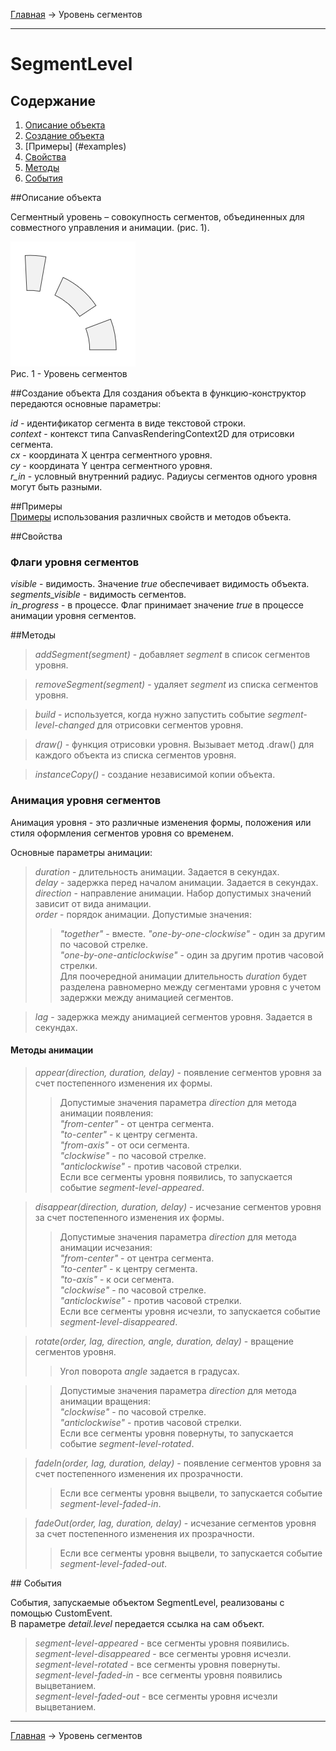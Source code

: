 <a href="../../readme.ru.html">Главная</a> → Уровень сегментов

***

# SegmentLevel

## Содержание
1. [Описание объекта](#description)  
2. [Создание объекта](#constructor)  
3. [Примеры] (#examples)  
4. [Свойства](#properties)  
5. [Методы](#methods)  
6. [События](#events)  

##<a id="description"></a>Описание объекта

Сегментный уровень – совокупность сегментов, объединенных для совместного управления и анимации. (рис. 1).

![SegmentLevel](../../docs/images/segment_level.png)  
Рис. 1 - Уровень сегментов

##<a id="constructor"></a>Создание объекта 
Для создания объекта в функцию-конструктор передаются основные параметры:   
>
*id* - идентификатор сегмента в виде текстовой строки.  
*context* - контекст типа CanvasRenderingContext2D для отрисовки сегмента.  
*cx* - координата X центра сегментного уровня.  
*cy* - координата Y центра сегментного уровня.  
*r_in* - условный внутренний радиус. Радиусы сегментов одного уровня могут быть разными.

##<a id="examples"></a>Примеры  
<a href="../../examples/segment-level-examples.html" target="_blank">Примеры</a> использования различных свойств и методов объекта.  

##<a id="properties"></a>Свойства

### Флаги уровня сегментов
>
*visible* - видимость. Значение *true* обеспечивает видимость объекта.  
*segments_visible* - видимость сегментов.  
*in_progress* - в процессе. Флаг принимает значение *true* в процессе анимации уровня сегментов.  

##<a id="methods"></a>Методы

> *addSegment(segment)* - добавляет *segment* в список сегментов уровня.  

> *removeSegment(segment)* - удаляет *segment* из списка сегментов уровня.

> *build* - используется, когда нужно запустить событие *segment-level-changed* для отрисовки сегментов уровня.  

> *draw()* - функция отрисовки уровня. Вызывает метод .draw() для каждого объекта из списка сегментов уровня.

> *instanceCopy()* - создание независимой копии объекта.

### Анимация уровня сегментов

Анимация уровня - это различные изменения формы, положения или стиля оформления сегментов уровня со временем.

Основные параметры анимации:
> *duration* - длительность анимации. Задается в секундах.  
> *delay* - задержка перед началом анимации. Задается в секундах.   
> *direction* - направление анимации. Набор допустимых значений зависит от вида анимации.  
> *order* - порядок анимации. Допустимые значения:  
>> _"together"_ - вместе.
>> _"one-by-one-clockwise"_ - один за другим по часовой стрелке.  
>> _"one-by-one-anticlockwise"_ - один за другим против часовой стрелки.  
>> Для поочередной анимации длительность *duration* будет разделена равномерно между сегментами уровня с учетом задержки между анимацией сегментов.  

> *lag* - задержка между анимацией сегментов уровня. Задается в секундах.  

#### Методы анимации

> *appear(direction, duration, delay)* - появление сегментов уровня за счет постепенного изменения их формы.  
>> Допустимые значения параметра *direction* для метода анимации появления:  
>> _"from-center"_ - от центра сегмента.  
>> _"to-center"_ - к центру сегмента.  
>> _"from-axis"_ - от оси сегмента.  
>> _"clockwise"_ - по часовой стрелке.  
>> _"anticlockwise"_ - против часовой стрелки.  
Если все сегменты уровня появились, то запускается событие *segment-level-appeared*.

> *disappear(direction, duration, delay)* - исчезание сегментов уровня за счет постепенного изменения их формы.  
>> Допустимые значения параметра *direction* для метода анимации исчезания:  
>> _"from-center"_ - от центра сегмента.  
>> _"to-center"_ - к центру сегмента.  
>> _"to-axis"_ - к оси сегмента.  
>> _"clockwise"_ - по часовой стрелке.  
>> _"anticlockwise"_ - против часовой стрелки.  
Если все сегменты уровня исчезли, то запускается событие *segment-level-disappeared*.

> *rotate(order, lag, direction, angle, duration, delay)* - вращение сегментов уровня.
>> Угол поворота *angle* задается в градусах.  

>> Допустимые значения параметра *direction* для метода анимации вращения:  
>> _"clockwise"_ - по часовой стрелке.  
>> _"anticlockwise"_ - против часовой стрелки.  
Если все сегменты уровня повернуты, то запускается событие *segment-level-rotated*.

> *fadeIn(order, lag, duration, delay)* - появление сегментов уровня за счет постепенного изменения их прозрачности.  
>> Если все сегменты уровня выцвели, то запускается событие *segment-level-faded-in*.  

> *fadeOut(order, lag, duration, delay)* - исчезание сегментов уровня за счет постепенного изменения их прозрачности.
>> Если все сегменты уровня выцвели, то запускается событие *segment-level-faded-out*.  

##<a id="events"></a> События

События, запускаемые объектом SegmentLevel, реализованы с помощью CustomEvent.  
В параметре *detail.level* передается ссылка на сам объект.

> *segment-level-appeared* - все сегменты уровня появились.  
> *segment-level-disappeared* - все сегменты уровня исчезли.  
> *segment-level-rotated* - все сегменты уровня повернуты.  
> *segment-level-faded-in* - все сегменты уровня появились выцветанием.  
> *segment-level-faded-out* - все сегменты уровня исчезли выцветанием.  

***

<a href="../../readme.ru.html">Главная</a> → Уровень сегментов  